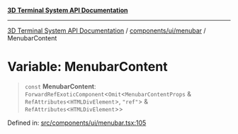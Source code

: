 [**3D Terminal System API Documentation**](../../../../README.md)

***

[3D Terminal System API Documentation](../../../../README.md) / [components/ui/menubar](../README.md) / MenubarContent

# Variable: MenubarContent

> `const` **MenubarContent**: `ForwardRefExoticComponent`\<`Omit`\<`MenubarContentProps` & `RefAttributes`\<`HTMLDivElement`\>, `"ref"`\> & `RefAttributes`\<`HTMLDivElement`\>\>

Defined in: [src/components/ui/menubar.tsx:105](https://github.com/Dicommunitas/ThreeJS_Terminal_3D2/blob/97ab9f0ae2e42171aa40996aacad796786af9976/src/components/ui/menubar.tsx#L105)
